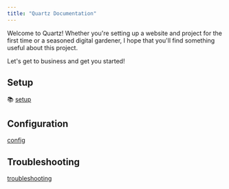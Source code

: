 ```yaml
---
title: "Quartz Documentation"
---
```


Welcome to Quartz! Whether you're setting up a website and project for the first time or a seasoned digital gardener, I hope that you'll find something useful about this project.

Let's get to business and get you started!

## Setup
📚 [setup](notes/setup.md)

## Configuration
[config](notes/config.md)

## Troubleshooting
[troubleshooting](notes/troubleshooting.md)